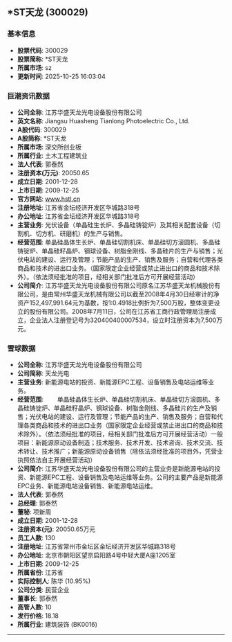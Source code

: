 ## *ST天龙 (300029)

### 基本信息

- **股票代码**: 300029
- **股票简称**: *ST天龙
- **所属市场**: sz
- **更新时间**: 2025-10-25 16:03:04

### 巨潮资讯数据

- **公司全称**: 江苏华盛天龙光电设备股份有限公司
- **英文名称**: Jiangsu Huasheng Tianlong Photoelectric Co., Ltd.
- **A股代码**: 300029
- **A股简称**: *ST天龙
- **所属市场**: 深交所创业板
- **所属行业**: 土木工程建筑业
- **法人代表**: 郭泰然
- **注册资本(万元)**: 20050.65
- **成立日期**: 2001-12-28
- **上市日期**: 2009-12-25
- **官方网站**: www.hstl.cn
- **注册地址**: 江苏省金坛经济开发区华城路318号
- **办公地址**: 江苏省金坛经济开发区华城路318号
- **主营业务**: 光伏设备（单晶硅生长炉、多晶硅铸锭炉）及其相关配套设备（切割机、切方机、研磨机）的生产与销售。
- **经营范围**: 单晶硅晶体生长炉、单晶硅切割机床、单晶硅切方滚圆机、多晶硅铸锭炉、单晶硅籽晶炉、钢球设备、树脂金刚线、多晶硅片的生产与销售；光伏电站的建设、运行及管理；节能产品的生产、销售及服务；自营和代理各类商品和技术的进出口业务。（国家限定企业经营或禁止进出口的商品和技术除外）。（依法须经批准的项目，经相关部门批准后方可开展经营活动）
- **公司简介**: 江苏华盛天龙光电设备股份有限公司原名江苏华盛天龙机械股份有限公司，是由常州华盛天龙机械有限公司以截至2008年4月30日经审计的净资产152,497,991.64元为基数，按1:0.4918比例折为7,500万股，整体变更设立的股份有限公司。2008年7月11日，公司在江苏省工商行政管理局注册成立，企业法人注册登记号为320400400007534，设立时注册资本为7,500万元。

### 雪球数据

- **公司全称**: 江苏华盛天龙光电设备股份有限公司
- **公司简称**: 天龙光电
- **主营业务**: 新能源电站的投资、新能源EPC工程、设备销售及电站运维等业务。
- **经营范围**: 　　单晶硅晶体生长炉、单晶硅切割机床、单晶硅切方滚圆机、多晶硅铸锭炉、单晶硅籽晶炉、钢球设备、树脂金刚线、多晶硅片的生产及销售；光伏电站的建设、运行及管理；节能产品的生产、销售及服务；自营和代理各类商品和技术的进出口业务（国家限定企业经营或禁止进出口的商品和技术除外）。（依法须经批准的项目，经相关部门批准后方可开展经营活动）一般项目：新能源原动设备制造；技术服务、技术开发、技术咨询、技术交流、技术转让、技术推广；新能源原动设备销售（除依法须经批准的项目外，凭营业执照依法自主开展经营活动）
- **公司简介**: 江苏华盛天龙光电设备股份有限公司的主营业务是新能源电站的投资、新能源EPC工程、设备销售及电站运维等业务。公司的主要产品是新能源EPC业务、新能源电站设备销售、新能源电站运维。
- **法人代表**: 郭泰然
- **总经理**: 郭泰然
- **董秘**: 项新周
- **成立日期**: 2001-12-28
- **注册资本(元)**: 20050.65万元
- **员工人数**: 130
- **注册地址**: 江苏省常州市金坛区金坛经济开发区华城路318号
- **办公地址**: 北京市朝阳区望京启阳路4号中轻大厦A座1205室
- **上市日期**: 2009-12-25
- **所属省份**: 江苏省
- **实际控制人**: 陈华 (10.95%)
- **公司分类**: 民营企业
- **董事长**: 郭泰然
- **高管人数**: 10
- **发行价格**: 18.18
- **所属行业**: 建筑装饰 (BK0016)

---